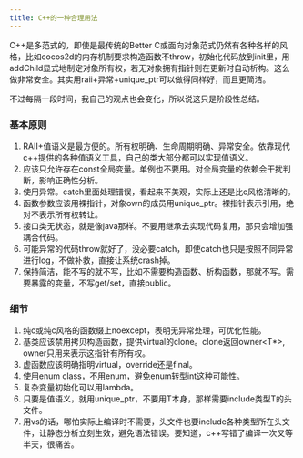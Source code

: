 ```yaml
---
title: C++的一种合理用法
---
```


C++是多范式的，即使是最传统的Better C或面向对象范式仍然有各种各样的风格，比如cocos2d的内存机制要求构造函数不throw，初始化代码放到init里，用addChild显式地制定对象所有权，若无对象拥有指针则在更新时自动析构。这么做非常安全。其实用raii+异常+unique_ptr可以做得同样好，而且更简洁。

不过每隔一段时间，我自己的观点也会变化，所以说这只是阶段性总结。
<!--more-->

### 基本原则
1. RAII+值语义是最方便的。所有权明确、生命周期明确、异常安全。依靠现代c++提供的各种值语义工具，自己的类大部分都可以实现值语义。
2. 应该只允许存在const全局变量。单例也不要用。对全局变量的依赖会干扰判断，影响正确性分析。
3. 使用异常。catch里面处理错误，看起来不美观，实际上还是比c风格清晰的。
4. 函数参数应该用裸指针，对象own的成员用unique_ptr。裸指针表示引用，绝对不表示所有权转让。
5. 接口类无状态，就是像java那样。不要用继承去实现代码复用，那只会增加强耦合代码。
6. 可能异常的代码throw就好了，没必要catch，即使catch也只是按照不同异常进行log，不做补救，直接让系统crash掉。
7. 保持简洁，能不写的就不写，比如不需要构造函数、析构函数，那就不写。需要暴露的变量，不写get/set，直接public。

### 细节
1. 纯c或纯c风格的函数缀上noexcept，表明无异常处理，可优化性能。
2. 基类应该禁用拷贝构造函数，提供virtual的clone。clone返回owner<T*>, owner只用来表示这指针有所有权。
3. 虚函数应该明确指明virtual，override还是final。
4. 使用enum class，不用enum，避免enum转型int这种可能性。
5. 复杂变量初始化可以用lambda。
6. 只要是值语义，就用unique_ptr<T>，不要用T本身，那样需要include类型T的头文件。
7. 用vs的话，哪怕实际上编译时不需要，头文件也要include各种类型所在头文件，让静态分析立刻生效，避免语法错误。要知道，c++写错了编译一次又等半天，很痛苦。
